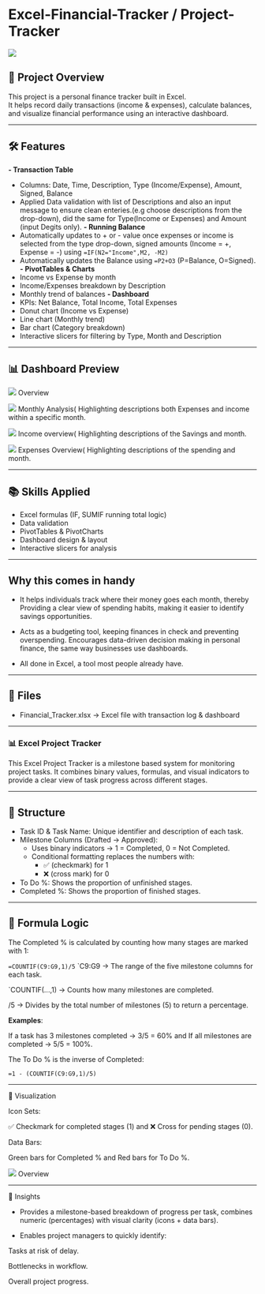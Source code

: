 # Excel-Financial-Tracker / Project-Tracker
![](Intro_Image.jpg)

## 📌 Project Overview
This project is a personal finance tracker built in Excel.  
It helps record daily transactions (income & expenses), calculate balances, and visualize financial performance using an interactive dashboard.

---

## 🛠 Features
**- Transaction Table**
  - Columns: Date, Time, Description, Type (Income/Expense), Amount, Signed, Balance
  - Applied Data validation with list of Descriptions and also an input message to ensure clean enteries.(e.g choose descriptions from the drop-down), did the same for Type(Income or Expenses) and Amount (input Degits only). 
**- Running Balance**
  - Automatically updates to + or - value once expenses or income is selected from the type drop-down, signed amounts (Income = +, Expense = -) using ``=IF(N2="Income",M2, -M2)``
  - Automatically updates the Balance using ``=P2+O3`` (P=Balance, O=Signed).
**- PivotTables & Charts**
  - Income vs Expense by month
  - Income/Expenses breakdown by Description
  - Monthly trend of balances
**- Dashboard**
  - KPIs: Net Balance, Total Income, Total Expenses
  - Donut chart (Income vs Expense)
  - Line chart (Monthly trend)
  - Bar chart (Category breakdown)
  - Interactive slicers for filtering by Type, Month and Description

---

## 📊 Dashboard Preview
![](Dashboard.png)
Overview

![](Monthly_Statistics.png)
Monthly Analysis( Highlighting descriptions both Expenses and income within a specific month.

![](Income.png)
Income overview( Highlighting descriptions of the Savings and month.

![](Expense.png)
Expenses Overview( Highlighting descriptions of the spending and month. 

---

## 📚 Skills Applied
- Excel formulas (IF, SUMIF running total logic)
- Data validation
- PivotTables & PivotCharts
- Dashboard design & layout
- Interactive slicers for analysis

---

## Why this comes in handy

- It helps individuals track where their money goes each month, thereby Providing a clear view of spending habits, making it easier to identify savings opportunities.

- Acts as a budgeting tool, keeping finances in check and preventing overspending.
Encourages data-driven decision making in personal finance, the same way businesses use dashboards.

- All done in Excel, a tool most people already have.

---

## 📂 Files
- Financial_Tracker.xlsx → Excel file with transaction log & dashboard

---

### 📊 Excel Project Tracker

This Excel Project Tracker is a milestone based system for monitoring project tasks. It combines binary values, formulas, and visual indicators to provide a clear view of task progress across different stages.

---

## 🔹 Structure

- Task ID & Task Name: Unique identifier and description of each task.  
- Milestone Columns (Drafted → Approved):  
  - Uses binary indicators → 1 = Completed, 0 = Not Completed.  
  - Conditional formatting replaces the numbers with:
    - ✅ (checkmark) for 1  
    - ❌ (cross mark) for 0  
- To Do %: Shows the proportion of unfinished stages.  
- Completed %: Shows the proportion of finished stages.  

---

## 🔹 Formula Logic

The Completed % is calculated by counting how many stages are marked with 1:

``=COUNTIF(C9:G9,1)/5``
`C9:G9 → The range of the five milestone columns for each task.

`COUNTIF(...,1) → Counts how many milestones are completed.

/5 → Divides by the total number of milestones (5) to return a percentage.


**Examples**:

If a task has 3 milestones completed → 3/5 = 60% and If all milestones are completed → 5/5 = 100%.

The To Do % is the inverse of Completed:

``=1 - (COUNTIF(C9:G9,1)/5)``

---

🔹 Visualization

Icon Sets:

✅ Checkmark for completed stages (1) and ❌ Cross for pending stages (0).

Data Bars:

Green bars for Completed % and Red bars for To Do %.

![](Project_Tracker.png)
Overview

---

🔹 Insights

- Provides a milestone-based breakdown of progress per task, combines numeric (percentages) with visual clarity (icons + data bars).

- Enables project managers to quickly identify:

Tasks at risk of delay.

Bottlenecks in workflow.

Overall project progress.

